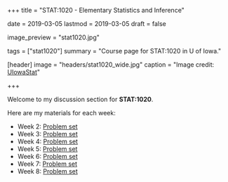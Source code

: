 +++
title = "STAT:1020 - Elementary Statistics and Inference"

date = 2019-03-05
lastmod = 2019-03-05
draft = false

image_preview = "stat1020.jpg"

tags = ["stat1020"]
summary = "Course page for STAT:1020 in U of Iowa."

[header]
image = "headers/stat1020_wide.jpg"
caption = "Image credit: [UIowaStat](https://stat.uiowa.edu/)"

+++

Welcome to my discussion section for **STAT:1020**.

Here are my materials for each week:

- Week 2: [Problem set](https://raw.githubusercontent.com/issactoast/EnBlog/master/static/files/week2.pdf)
- Week 3: [Problem set](https://raw.githubusercontent.com/issactoast/EnBlog/master/static/files/week3.pdf)
- Week 4: [Problem set](https://raw.githubusercontent.com/issactoast/EnBlog/master/static/files/week4.pdf)
- Week 5: [Problem set](https://raw.githubusercontent.com/issactoast/EnBlog/master/static/files/week5.pdf)
- Week 6: [Problem set](https://raw.githubusercontent.com/issactoast/EnBlog/master/static/files/week6.pdf)
- Week 7: [Problem set](https://raw.githubusercontent.com/issactoast/EnBlog/master/static/files/week7.pdf)
- Week 8: [Problem set](https://raw.githubusercontent.com/issactoast/EnBlog/master/static/files/week8.pdf)